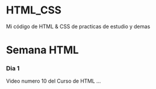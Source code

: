 # HTML_CSS
Mi código de HTML &amp; CSS de practicas de estudio y demas
# Semana HTML 
### Dia 1
Video numero 10 del Curso de HTML ...
